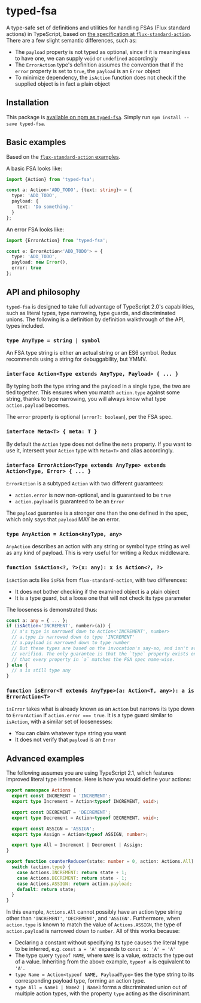 # typed-fsa

A type-safe set of definitions and utilities for handling FSAs (Flux standard
actions) in TypeScript, based on [the specification at `flux-standard-action`](
https://github.com/acdlite/flux-standard-action). There are a few slight semantic
differences, such as:

- The `payload` property is not typed as optional, since if it is meaningless to
  have one, we can supply `void` or `undefined` accordingly
- The `ErrorAction` type's definition assumes the convention that if the `error`
  property is set to `true`, the `payload` is an `Error` object
- To minimize dependency, the `isAction` function does not check if the supplied
  object is in fact a plain object

## Installation

This package is [available on npm as `typed-fsa`](
https://www.npmjs.com/package/typed-fsa
). Simply run `npm install --save typed-fsa`.

## Basic examples

Based on the [`flux-standard-action` examples](
https://github.com/acdlite/flux-standard-action#example
).

A basic FSA looks like:

```ts
import {Action} from 'typed-fsa';

const a: Action<'ADD_TODO', {text: string}> = {
  type: 'ADD_TODO',
  payload: {
    text: 'Do something.'
  }
};
```

An error FSA looks like:

```ts
import {ErrorAction} from 'typed-fsa';

const e: ErrorAction<'ADD_TODO'> = {
  type: 'ADD_TODO',
  payload: new Error(),
  error: true
};
```

## API and philosophy

`typed-fsa` is designed to take full advantage of TypeScript 2.0's capabilities,
such as literal types, type narrowing, type guards, and discriminated unions.
The following is a definition by definition walkthrough of the API, types
included.

### `type AnyType = string | symbol`

An FSA type string is either an actual string or an ES6 symbol. Redux recommends
using a string for debuggability, but YMMV.

### `interface Action<Type extends AnyType, Payload> { ... }`

By typing both the type string and the payload in a single type, the two are
tied together. This ensures when you match `action.type` against some string,
thanks to type narrowing, you will always know what type `action.payload`
becomes.

The `error` property is optional (`error?: boolean`), per the FSA spec.

### `interface Meta<T> { meta: T }`

By default the `Action` type does not define the `meta` property. If you want to
use it, intersect your `Action` type with `Meta<T>` and alias accordingly.

### `interface ErrorAction<Type extends AnyType> extends Action<Type, Error> { ... }`

`ErrorAction` is a subtyped `Action` with two different guarantees:

- `action.error` is now non-optional, and is guaranteed to be `true`
- `action.payload` is guaranteed to be an `Error`

The `payload` guarantee is a stronger one than the one defined in the spec, which
only says that `payload` MAY be an error.

### `type AnyAction = Action<AnyType, any>`

`AnyAction` describes an action with any string or symbol type string as well as
any kind of payload. This is very useful for writing a Redux middleware.

### `function isAction<?, ?>(x: any): x is Action<?, ?>`

`isAction` acts like `isFSA` from `flux-standard-action`, with two differences:

- It does not bother checking if the examined object is a plain object
- It is a type guard, but a loose one that will not check its type parameter

The looseness is demonstrated thus:

```ts
const a: any = { ... };
if (isAction<'INCREMENT', number>(a)) {
  // a's type is narrowed down to Action<'INCREMENT', number>
  // a.type is narrowed down to type 'INCREMENT'
  // a.payload is narrowed down to type number
  // But these types are based on the invocation's say-so, and isn't actually
  // verified. The only guarantee is that the `type` property exists on `a`, and
  // that every property in `a` matches the FSA spec name-wise.
} else {
  // a is still type any
}
```

### `function isError<T extends AnyType>(a: Action<T, any>): a is ErrorAction<T>`

`isError` takes what is already known as an `Action` but narrows its type down to
`ErrorAction` if `action.error === true`. It is a type guard similar to `isAction`,
with a similar set of loosenesses:

- You can claim whatever type string you want
- It does not verify that `payload` is an `Error`

## Advanced examples

The following assumes you are using TypeScript 2.1, which features improved literal
type inference. Here is how you would define your actions:

```ts
export namespace Actions {
  export const INCREMENT = 'INCREMENT';
  export type Increment = Action<typeof INCREMENT, void>;

  export const DECREMENT = 'DECREMENT';
  export type Decrement = Action<typeof DECREMENT, void>;

  export const ASSIGN = 'ASSIGN';
  export type Assign = Action<typeof ASSIGN, number>;

  export type All = Increment | Decrement | Assign;
}

export function counterReducer(state: number = 0, action: Actions.All): number {
  switch (action.type) {
    case Actions.INCREMENT: return state + 1;
    case Actions.DECREMENT: return state - 1;
    case Actions.ASSIGN: return action.payload;
    default: return state;
  }
}
```

In this example, `Actions.All` cannot possibly have an action type string other
than `'INCREMENT'`, `'DECREMENT'`, and `'ASSIGN'`. Furthermore, when `action.type`
is known to match the value of `Actions.ASSIGN`, the type of `action.payload` is
narrowed down to `number`. All of this works because:

- Declaring a constant without specifying its type causes the literal type to be
  inferred, e.g. `const a = 'A'` expands to `const a: 'A' = 'A'`
- The type query `typeof NAME`, where `NAME` is a value, extracts the type out of
  a value. Inheriting from the above example, `typeof a` is equivalent to `'A'`.
- `type Name = Action<typeof NAME, PayloadType>` ties the type string to its
  corresponding payload type, forming an action type.
- `type All = Name1 | Name2 | Name3` forms a discriminated union out of multiple
  action types, with the property `type` acting as the discriminant.
